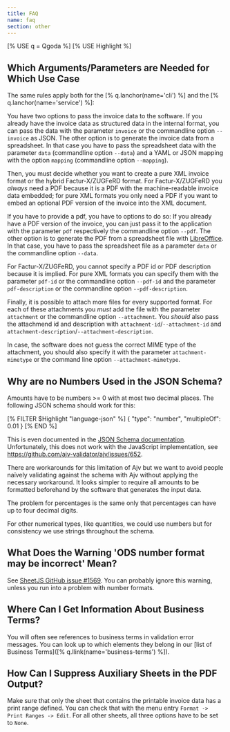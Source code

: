 ```yaml
---
title: FAQ
name: faq
section: other
---
```


<!--qgoda-no-xgettext-->

[% USE q = Qgoda %]
[% USE Highlight %]

<!--/qgoda-no-xgettext-->

<qgoda-toc/>

## Which Arguments/Parameters are Needed for Which Use Case

The same rules apply both for the [% q.lanchor(name='cli') %] and the
[% q.lanchor(name='service') %]:

You have two options to pass the invoice data to the software. If you already
have the invoice data as structured data in the internal format, you can
pass the data with the parameter `invoice` or the commandline option
`--invoice` as JSON. The other option is to generate the invoice data from a
spreadsheet. In that case you have to pass the spreadsheet data with the
parameter `data` (commandline option `--data`) and a YAML or JSON mapping
with the option `mapping` (commandline option `--mapping`).

Then, you must decide whether you want to create a pure XML invoice format
or the hybrid Factur-X/ZUGFeRD format. For Factur-X/ZUGFeRD you *always* need
a PDF because it is a PDF with the machine-readable invoice data embedded; for
pure XML formats you only need a PDF if you want to embed an optional PDF
version of the invoice into the XML document.

If you have to provide a pdf, you have to options to do so:  If you already
have a PDF version of the invoice, you can just pass it to the application
with the parameter `pdf` respectively the commandline option `--pdf`. The
other option is to generate the PDF from a spreadsheet file with
[LibreOffice](https://www.libreoffice.org). In that case, you have to pass the
spreadsheet file as a parameter `data` or the commandline option `--data`.

For Factur-X/ZUGFeRD, you cannot specify a PDF id or PDF description because
it is implied. For pure XML formats you can specify them with the parameter
`pdf-id` or the commandline option `--pdf-id` and the parameter
`pdf-description` or the commandline option `--pdf-description`.

Finally, it is possible to attach more files for every supported format. For
each of these attachments you *must* add the file with the parameter
`attachment` or the commandline option `--attachment`. You *should* also
pass the attachmend id and description with `attachment-id`/`--attachment-id`
and `attachment-description`/`--attachment-description`.

In case, the software does not guess the correct MIME type of the attachment,
you should also specify it with the parameter `attachment-mimetype` or
the command line option `--attachment-mimetype`.

## Why are no Numbers Used in the JSON Schema?

Amounts have to be numbers >= 0 with at most two decimal places. The following
JSON schema should work for this:

<!--qgoda-no-xgettext-->

[% FILTER $Highlight "language-json" %]
{
"type": "number",
"multipleOf": 0.01
}
[% END %]

<!--/qgoda-no-xgettext-->

This is even documented in the [JSON Schema
documentation](https://json-schema.org/understanding-json-schema/reference/numeric#multiples).
Unfortunately, this does not work with the JavaScript implementation, see
https://github.com/ajv-validator/ajv/issues/652.

There are workarounds for this limitation of Ajv but we want to avoid people
naïvely validating against the schema with Ajv without applying the necessary
workaround. It looks simpler to require all amounts to be formatted
beforehand by the software that generates the input data.

The problem for percentages is the same only that percentages can have up
to four decimal digits.

For other numerical types, like quantities, we could use numbers but for
consistency we use strings throughout the schema.

## What Does the Warning 'ODS number format may be incorrect' Mean?

See [SheetJS GitHub issue #1569](https://github.com/SheetJS/sheetjs/issues/1569).
You can probably ignore this warning, unless you run into a problem with
number formats.

## Where Can I Get Information About Business Terms?

You will often see references to business terms in validation error messages.
You can look up to which elements they belong in our
[list of Business Terms]([% q.llink(name='business-terms') %]).

## How Can I Suppress Auxiliary Sheets in the PDF Output?

Make sure that only the sheet that contains the printable invoice data has
a print range defined. You can check that with the menu entry
`Format -> Print Ranges -> Edit`. For all other sheets, all three options
have to be set to `None`.
